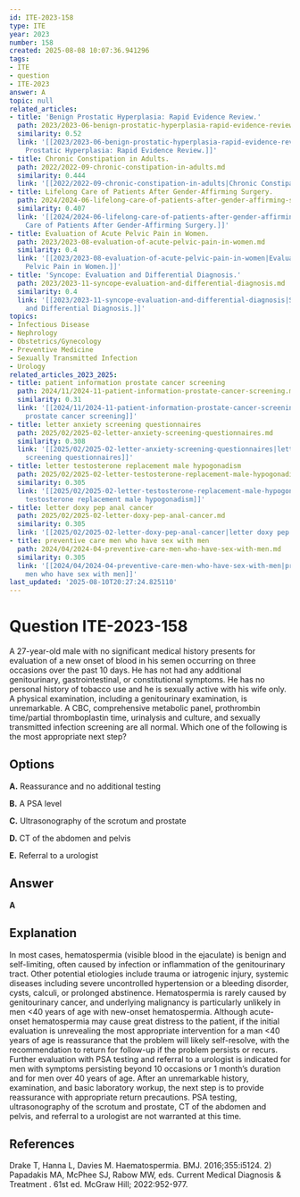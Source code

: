 ```yaml
---
id: ITE-2023-158
type: ITE
year: 2023
number: 158
created: 2025-08-08 10:07:36.941296
tags:
- ITE
- question
- ITE-2023
answer: A
topic: null
related_articles:
- title: 'Benign Prostatic Hyperplasia: Rapid Evidence Review.'
  path: 2023/2023-06-benign-prostatic-hyperplasia-rapid-evidence-review.md
  similarity: 0.52
  link: '[[2023/2023-06-benign-prostatic-hyperplasia-rapid-evidence-review|Benign
    Prostatic Hyperplasia: Rapid Evidence Review.]]'
- title: Chronic Constipation in Adults.
  path: 2022/2022-09-chronic-constipation-in-adults.md
  similarity: 0.444
  link: '[[2022/2022-09-chronic-constipation-in-adults|Chronic Constipation in Adults.]]'
- title: Lifelong Care of Patients After Gender-Affirming Surgery.
  path: 2024/2024-06-lifelong-care-of-patients-after-gender-affirming-surgery.md
  similarity: 0.407
  link: '[[2024/2024-06-lifelong-care-of-patients-after-gender-affirming-surgery|Lifelong
    Care of Patients After Gender-Affirming Surgery.]]'
- title: Evaluation of Acute Pelvic Pain in Women.
  path: 2023/2023-08-evaluation-of-acute-pelvic-pain-in-women.md
  similarity: 0.4
  link: '[[2023/2023-08-evaluation-of-acute-pelvic-pain-in-women|Evaluation of Acute
    Pelvic Pain in Women.]]'
- title: 'Syncope: Evaluation and Differential Diagnosis.'
  path: 2023/2023-11-syncope-evaluation-and-differential-diagnosis.md
  similarity: 0.4
  link: '[[2023/2023-11-syncope-evaluation-and-differential-diagnosis|Syncope: Evaluation
    and Differential Diagnosis.]]'
topics:
- Infectious Disease
- Nephrology
- Obstetrics/Gynecology
- Preventive Medicine
- Sexually Transmitted Infection
- Urology
related_articles_2023_2025:
- title: patient information prostate cancer screening
  path: 2024/11/2024-11-patient-information-prostate-cancer-screening.md
  similarity: 0.31
  link: '[[2024/11/2024-11-patient-information-prostate-cancer-screening|patient information
    prostate cancer screening]]'
- title: letter anxiety screening questionnaires
  path: 2025/02/2025-02-letter-anxiety-screening-questionnaires.md
  similarity: 0.308
  link: '[[2025/02/2025-02-letter-anxiety-screening-questionnaires|letter anxiety
    screening questionnaires]]'
- title: letter testosterone replacement male hypogonadism
  path: 2025/02/2025-02-letter-testosterone-replacement-male-hypogonadism.md
  similarity: 0.305
  link: '[[2025/02/2025-02-letter-testosterone-replacement-male-hypogonadism|letter
    testosterone replacement male hypogonadism]]'
- title: letter doxy pep anal cancer
  path: 2025/02/2025-02-letter-doxy-pep-anal-cancer.md
  similarity: 0.305
  link: '[[2025/02/2025-02-letter-doxy-pep-anal-cancer|letter doxy pep anal cancer]]'
- title: preventive care men who have sex with men
  path: 2024/04/2024-04-preventive-care-men-who-have-sex-with-men.md
  similarity: 0.305
  link: '[[2024/04/2024-04-preventive-care-men-who-have-sex-with-men|preventive care
    men who have sex with men]]'
last_updated: '2025-08-10T20:27:24.825110'
---
```


# Question ITE-2023-158

A 27-year-old male with no significant medical history presents for evaluation of a new onset of blood in his semen occurring on three occasions over the past 10 days. He has not had any additional genitourinary, gastrointestinal, or constitutional symptoms. He has no personal history of tobacco use and he is sexually active with his wife only. A physical examination, including a genitourinary examination, is unremarkable. A CBC, comprehensive metabolic panel, prothrombin time/partial thromboplastin time, urinalysis and culture, and sexually transmitted infection screening are all normal. Which one of the following is the most appropriate next step?

## Options

**A.** Reassurance and no additional testing

**B.** A PSA level

**C.** Ultrasonography of the scrotum and prostate

**D.** CT of the abdomen and pelvis

**E.** Referral to a urologist

## Answer

**A**

## Explanation

In most cases, hematospermia (visible blood in the ejaculate) is benign and self-limiting, often caused by infection or inflammation of the genitourinary tract. Other potential etiologies include trauma or iatrogenic injury, systemic diseases including severe uncontrolled hypertension or a bleeding disorder, cysts, calculi, or prolonged abstinence. Hematospermia is rarely caused by genitourinary cancer, and underlying malignancy is particularly unlikely in men <40 years of age with new-onset hematospermia. Although acute-onset hematospermia may cause great distress to the patient, if the initial evaluation is unrevealing the most appropriate intervention for a man <40 years of age is reassurance that the problem will likely self-resolve, with the recommendation to return for follow-up if the problem persists or recurs. Further evaluation with PSA testing and referral to a urologist is indicated for men with symptoms persisting beyond 10 occasions or 1 month’s duration and for men over 40 years of age. After an unremarkable history, examination, and basic laboratory workup, the next step is to provide reassurance with appropriate return precautions. PSA testing, ultrasonography of the scrotum and prostate, CT of the abdomen and pelvis, and referral to a urologist are not warranted at this time.

## References

Drake T, Hanna L, Davies M. Haematospermia. BMJ. 2016;355:i5124. 2) Papadakis MA, McPhee SJ, Rabow MW, eds. Current Medical Diagnosis & Treatment . 61st ed. McGraw Hill; 2022:952-977.
